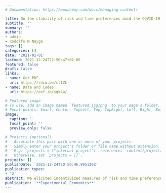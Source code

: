 ```yaml
---
# Documentation: https://wowchemy.com/docs/managing-content/

title: On the stability of risk and time preferences amid the COVID-19 pandemic
subtitle: ''
summary: ''
authors:
- admin
- Rodolfo M Nayga
tags: []
categories: []
date: '2021-01-01'
lastmod: 2021-12-24T22:50:47+02:00
featured: false
draft: false
links: 
- name: Get PDF
  url: https://rdcu.be/ct1ZL
- name: Data and Codes
  url: https://osf.io/sqk4a/

# Featured image
# To use, add an image named `featured.jpg/png` to your page's folder.
# Focal points: Smart, Center, TopLeft, Top, TopRight, Left, Right, BottomLeft, Bottom, BottomRight.
image:
  caption: ''
  focal_point: ''
  preview_only: false

# Projects (optional).
#   Associate this post with one or more of your projects.
#   Simply enter your project's folder or file name without extension.
#   E.g. `projects = ["internal-project"]` references `content/project/deep-learning/index.md`.
#   Otherwise, set `projects = []`.
projects: []
publishDate: '2021-12-24T20:50:46.995130Z'
publication_types:
- '2'
abstract: We elicited incentivized measures of risk and time preferences from a sample of undergraduate students in Athens, Greece, in waves that preceded and overlapped with the COVID-19 pandemic. We exploited the timing of several events that occurred in the course of the pandemic (e.g., first occurrence of cases and deaths, curfew, relaxation of curfew etc.) and estimated structural parameters for various theories of risk and time preferences comparing these with pre-pandemic estimates. We find no effect between the different waves or other key events of the pandemic, despite the fact that we have about 1000 responses across all waves. Overall, our subjects exhibit intertemporal stability of risk and time preferences despite the significant effect of the COVID-19 pandemic on public health and the global economy.
publication: '**Experimental Economics**'
---
```


